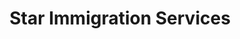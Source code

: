 ---
title: "Star Immigration Services"
url: /karachi/star-immigration-services/
shop: travel agency
---